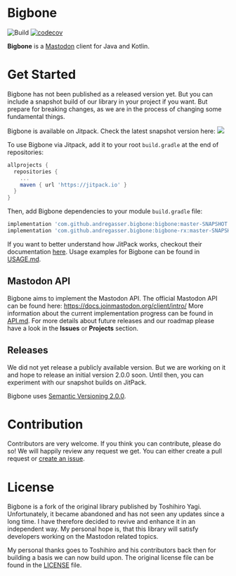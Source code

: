 # Bigbone

![Build](https://github.com/andregasser/bigbone/actions/workflows/build.yml/badge.svg)
[![codecov](https://codecov.io/gh/andregasser/bigbone/branch/master/graph/badge.svg?token=3AFHQQH547)](https://codecov.io/gh/andregasser/bigbone)

**Bigbone** is a [Mastodon](https://docs.joinmastodon.org/) client for Java and Kotlin.


# Get Started

Bigbone has not been published as a released version yet. But you can include a snapshot build of our library in your project if you want.
But prepare for breaking changes, as we are in the process of changing some fundamental things. 

Bigbone is available on Jitpack. Check the latest snapshot version here:
[![](https://jitpack.io/v/andregasser/bigbone.svg)](https://jitpack.io/#andregasser/bigbone)

To use Bigbone via Jitpack, add it to your root `build.gradle` at the end of repositories:

```groovy
allprojects {
  repositories {
    ...
    maven { url 'https://jitpack.io' }
  }
}
```

Then, add Bigbone dependencies to your module `build.gradle` file:

```groovy
implementation 'com.github.andregasser.bigbone:bigbone:master-SNAPSHOT'
implementation 'com.github.andregasser.bigbone:bigbone-rx:master-SNAPSHOT'
```

If you want to better understand how JitPack works, checkout their documentation [here](https://jitpack.io/docs/).
Usage examples for Bigbone can be found in [USAGE.md](USAGE.md).

## Mastodon API 

Bigbone aims to implement the Mastodon API. The official Mastodon API can be found here: https://docs.joinmastodon.org/client/intro/
More information about the current implementation progress can be found in [API.md](API.md). For more details about future releases 
and our roadmap please have a look in the __Issues__ or __Projects__ section. 

## Releases
We did not yet release a publicly available version. But we are working on it and hope to release an initial version 2.0.0 soon. Until then,
you can experiment with our snapshot builds on JitPack.

Bigbone uses [Semantic Versioning 2.0.0](http://semver.org/spec/v2.0.0.html).

# Contribution
Contributors are very welcome. If you think you can contribute, please do so! We will happily review any request we get. You can either
create a pull request or [create an issue](https://github.com/andregasser/bigbone/issues). 

# License
Bigbone is a fork of the original library published by Toshihiro Yagi. Unfortunately, it became abandoned and has not seen any updates
since a long time. I have therefore decided to revive and enhance it in an independent way. My personal hope is, that this library will
satisfy developers working on the Mastodon related topics. 

My personal thanks goes to Toshihiro and his contributors back then for building a basis we can now build upon.
The original license file can be found in the [LICENSE](LICENSE) file.
